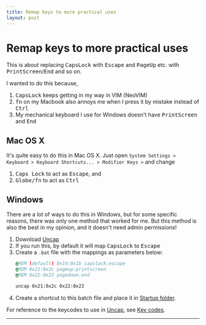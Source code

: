 ```yaml
---
title: Remap keys to more practical uses
layout: post
---
```


# Remap keys to more practical uses

This is about replacing <kbd>CapsLock</kbd> with <kbd>Escape</kbd> and <kbd>PageUp</kbd> etc. with <kbd>PrintScreen</kbd>/<kbd>End</kbd> and so on.

I wanted to do this because,
1. <kbd>CapsLock</kbd> keeps getting in my way in VIM (NeoVIM)
2. <kbd>fn</kbd> on my Macbook also annoys me when I press it by mistake instead of <kbd>Ctrl</kbd>
3. My mechanical keyboard I use for Windows doesn't have <kbd>PrintScreen</kbd> and <kbd>End</kbd>

## Mac OS X

It's quite easy to do this in Mac OS X. Just open `System Settings > Keyboard > Keyboard Shortcuts... > Modifier Keys >` and change 
1. <kbd>Caps Lock</kbd> to act as <kbd>Escape</kbd>, and 
2. <kbd>Globe/fn</kbd> to act as <kbd>Ctrl</kbd>

## Windows 

There are a lot of ways to do this in Windows, but for some specific reasons, there was only one method that worked for me. But this method is also the best in my opinion, and it doesn't need admin permissions!

1. Download [Uncap]
2. If you run this, by default it will map <kbd>CapsLock</kbd> to <kbd>Escape</kbd>
3. Create a `.bat` file with the mappings as parameters below:
    ```bat
    @REM (default) 0x14:0x1b capslock:escape
    @REM 0x21:0x2c pageup:printscreen
    @REM 0x22:0x23 pagedown:end
    
    uncap 0x21:0x2c 0x22:0x23
    ```
4. Create a shortcut to this batch file and place it in [Startup folder].

For reference to the keycodes to use in [Uncap], see [Key codes].

----
[UnCap]: https://github.com/susam/uncap
[Startup folder]: https://support.microsoft.com/en-us/windows/add-an-app-to-run-automatically-at-startup-in-windows-10-150da165-dcd9-7230-517b-cf3c295d89dd
[Key codes]: https://learn.microsoft.com/en-us/windows/win32/inputdev/virtual-key-codes
